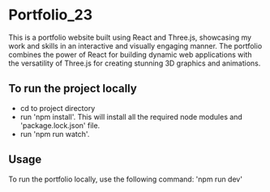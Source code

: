 # Portfolio_23
This is a portfolio website built using React and Three.js, showcasing my work and skills in an interactive and visually engaging manner. The portfolio combines the power of React for building dynamic web applications with the versatility of Three.js for creating stunning 3D graphics and animations.

## To run the project locally
* cd to project directory
* run 'npm install'. This will install all the required node modules and 'package.lock.json' file.
* run 'npm run watch'.

## Usage
To run the portfolio locally, use the following command:
'npm run dev'



